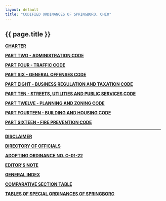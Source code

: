```yaml
---
layout: default 
title: "CODIFIED ORDINANCES OF SPRINGBORO, OHIO"
---
```


{{ page.title }}
----------------

[**CHARTER**](1289a412.html)

[**PART TWO - ADMINISTRATION CODE**](1505a412.html)

[**PART FOUR - TRAFFIC CODE**](1b19a412.html)

[**PART SIX - GENERAL OFFENSES CODE**](28a2a412.html)

[**PART EIGHT - BUSINESS REGULATION AND TAXATION CODE**](394aa412.html)

[**PART TEN - STREETS, UTILITIES AND PUBLIC SERVICES
CODE**](407fa412.html)

[**PART TWELVE - PLANNING AND ZONING CODE**](465ba412.html)

[**PART FOURTEEN - BUILDING AND HOUSING CODE**](561ca412.html)

[**PART SIXTEEN - FIRE PREVENTION CODE**](5a09a412.html)

---

[**DISCLAIMER**](1a412.html)

[**DIRECTORY OF OFFICIALS**](20a412.html)

[**ADOPTING ORDINANCE NO. O-01-22**](3aa412.html)

[**EDITOR'S NOTE**](8fa412.html)

[**GENERAL INDEX**](9da412.html)

[**COMPARATIVE SECTION TABLE**](d85a412.html)

[**TABLES OF SPECIAL ORDINANCES OF SPRINGBORO**](ed3a412.html)
